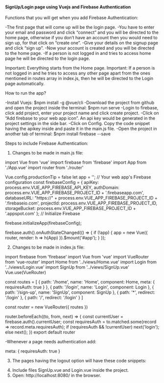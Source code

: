 #### SignUp/Login page using Vuejs and Firebase Authentication

Functions that you will get when you add Firebase Authentication:

-The first page that will come up will be the login page.
-You have to enter your email and password and click “connect” and you will be directed to the home page, otherwise if you don’t have an account then you would need to sign up, for that click on “create one”.
-Give your details on the signup page and click “sign up”.
-Now your account is created and you will be directed to the home page.
-If a person is not logged in and tries to access home page he will be directed to the login page.

Important: Everything starts from the Home page.
Important: If a person is not logged in and he tries to access any other page apart from the ones mentioned in routes array in index.js, then he will be directed to the Login page automatically.

How to run the app?

-Install Vuejs: 
      $npm install -g @vue/cli
-Download the project from github and open the project inside the terminal:
      $npm run serve
-Login to firebase, click add project, enter your project name and click create project.
-Click on “Add firebase to your web app icon”. An api key would be generated in the project settings in the side bar. 
-Click on Config. Copy the code snippet having the apikey inside and paste it in the main.js file. 
-Open the project in another tab of terminal:
      $npm install firebase --save


Steps to include Firebase Authentication:

1. Changes to be made in main.js file:

import Vue from 'vue'
import firebase from 'firebase'
import App from './App.vue'
import router from './router'
 
Vue.config.productionTip = false
let app = '';
// Your web app's Firebase configuration
const firebaseConfig = {
  apiKey: process.env.VUE_APP_FIREBASE_API_KEY,
  authDomain: process.env.VUE_APP_FIREBASE_PROJECT_ID + '.firebaseapp.com',
  databaseURL: "https://" + process.env.VUE_APP_FIREBASE_PROJECT_ID + '.firebaseio.com',
  projectId: process.env.VUE_APP_FIREBASE_PROJECT_ID,
  storageBucket: process.env.VUE_APP_FIREBASE_PROJECT_ID + '.appspot.com'
};
// Initialize Firebase
 
firebase.initializeApp(firebaseConfig);
 
firebase.auth().onAuthStateChanged(() => {
 if (!app) {
   app = new Vue({
     router,
     render: h => h(App)
   }).$mount('#app');
 }
});


2. Changes to be made in index.js file:

import firebase from 'firebase'
import Vue from 'vue'
import VueRouter from 'vue-router'
import Home from '../views/Home.vue'
import Login from '../views/Login.vue'
import SignUp from '../views/SignUp.vue'
Vue.use(VueRouter)
 
const routes = [
 {
   path: '/home',
   name: 'Home',
   component: Home,
   meta: {
     requiresAuth: true
   }
 },
 {
   path: '/login',
   name: 'Login',
   component: Login
 },
 {
   path: '/sign-up',
   name: 'SignUp',
   component: SignUp
 },
 {
   path: '*',
   redirect: '/login'
 },
 {
   path: '/',
   redirect: '/login'
 }
]
 
const router = new VueRouter({
 routes
})

router.beforeEach((to, from, next) => {
 const currentUser = firebase.auth().currentUser;
 const requiresAuth = to.matched.some(record => record.meta.requiresAuth);
 if (requiresAuth && !currentUser) next('login');
 else next();
})
export default router

-Whenever a page needs authentication add:

  meta: {
     requiresAuth: true
   }

3. The pages having the logout option will have these code snippets:
<template>
 <div class="home">
   <h1>Welcome to the Home page</h1>
   <button @click="logout">Logout</button>
 </div>
</template>
 
<script>
import firebase from "firebase";
// @ is an alias to /src
 
export default {
 name: "Home",
 components: {},
 methods: {
   logout: function() {
     firebase
       .auth()
       .signOut()
       .then(() => {
         this.$router.replace("login");
       });
   }
 }
};
</script>
 

4. Include files SignUp.vue and Login.vue inside the project.
5. Open:  http://localhost:8080/ in the browser.
